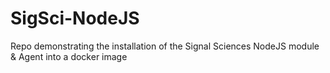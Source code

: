 # SigSci-NodeJS
Repo demonstrating the installation of the Signal Sciences NodeJS module &amp; Agent into a docker image
